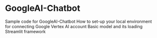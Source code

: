 # GoogleAI-Chatbot
Sample code for GoogleAI-Chatbot
How to set-up your local environment for connecting Google Vertex AI account
Basic model and its loading 
Streamlit framework 
